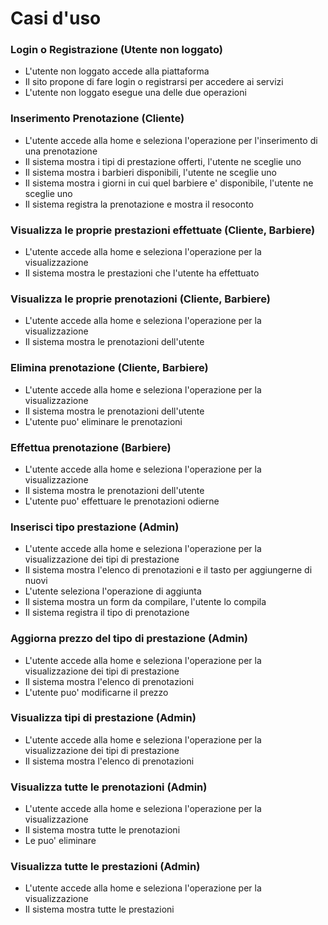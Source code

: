 # Casi d'uso

### Login o Registrazione (Utente non loggato)
- L'utente non loggato accede alla piattaforma
- Il sito propone di fare login o registrarsi per accedere ai servizi
- L'utente non loggato esegue una delle due operazioni

### Inserimento Prenotazione (Cliente)
- L'utente accede alla home e seleziona l'operazione per l'inserimento di una prenotazione
- Il sistema mostra i tipi di prestazione offerti, l'utente ne sceglie uno
- Il sistema mostra i barbieri disponibili, l'utente ne sceglie uno
- Il sistema mostra i giorni in cui quel barbiere e' disponibile, l'utente ne sceglie uno
- Il sistema registra la prenotazione e mostra il resoconto

### Visualizza le proprie prestazioni effettuate (Cliente, Barbiere)
- L'utente accede alla home e seleziona l'operazione per la visualizzazione
- Il sistema mostra le prestazioni che l'utente ha effettuato

### Visualizza le proprie prenotazioni (Cliente, Barbiere)
- L'utente accede alla home e seleziona l'operazione per la visualizzazione
- Il sistema mostra le prenotazioni dell'utente

### Elimina prenotazione (Cliente, Barbiere)
- L'utente accede alla home e seleziona l'operazione per la visualizzazione
- Il sistema mostra le prenotazioni dell'utente
- L'utente puo' eliminare le prenotazioni

### Effettua prenotazione (Barbiere)
- L'utente accede alla home e seleziona l'operazione per la visualizzazione
- Il sistema mostra le prenotazioni dell'utente
- L'utente puo' effettuare le prenotazioni odierne

### Inserisci tipo prestazione (Admin)
- L'utente accede alla home e seleziona l'operazione per la visualizzazione dei tipi di prestazione
- Il sistema mostra l'elenco di prenotazioni e il tasto per aggiungerne di nuovi
- L'utente seleziona l'operazione di aggiunta
- Il sistema mostra un form da compilare, l'utente lo compila
- Il sistema registra il tipo di prenotazione

### Aggiorna prezzo del tipo di prestazione (Admin)
- L'utente accede alla home e seleziona l'operazione per la visualizzazione dei tipi di prestazione
- Il sistema mostra l'elenco di prenotazioni
- L'utente puo' modificarne il prezzo

### Visualizza tipi di prestazione (Admin)
- L'utente accede alla home e seleziona l'operazione per la visualizzazione dei tipi di prestazione
- Il sistema mostra l'elenco di prenotazioni

### Visualizza tutte le prenotazioni (Admin)
- L'utente accede alla home e seleziona l'operazione per la visualizzazione
- Il sistema mostra tutte le prenotazioni
- Le puo' eliminare

### Visualizza tutte le prestazioni (Admin)
- L'utente accede alla home e seleziona l'operazione per la visualizzazione
- Il sistema mostra tutte le prestazioni

